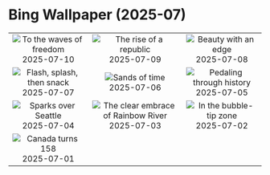 # Bing Wallpaper (2025-07)

|  |  |  |
|:---:|:---:|:---:|
| ![](https://www.bing.com/th?id=OHR.BahamaBlues_EN-US1367794856_400x240.jpg "To the waves of freedom") 2025-07-10 | ![](https://www.bing.com/th?id=OHR.ConstitucionStation_EN-US1235857389_400x240.jpg "The rise of a republic") 2025-07-09 | ![](https://www.bing.com/th?id=OHR.SecedaPeak_EN-US0983713623_400x240.jpg "Beauty with an edge") 2025-07-08 |
| ![](https://www.bing.com/th?id=OHR.ShetlandGannets_EN-US0812287314_400x240.jpg "Flash, splash, then snack") 2025-07-07 | ![](https://www.bing.com/th?id=OHR.MesquiteFlats_EN-US0638943216_400x240.jpg "Sands of time") 2025-07-06 | ![](https://www.bing.com/th?id=OHR.TourCyclists_EN-US0589835009_400x240.jpg "Pedaling through history") 2025-07-05 |
| ![](https://www.bing.com/th?id=OHR.SeattleFireworks_EN-US0523563675_400x240.jpg "Sparks over Seattle") 2025-07-04 | ![](https://www.bing.com/th?id=OHR.RainbowRiver_EN-US0442967532_400x240.jpg "The clear embrace of Rainbow River") 2025-07-03 | ![](https://www.bing.com/th?id=OHR.MaroonClownfish_EN-US0391262783_400x240.jpg "In the bubble-tip zone") 2025-07-02 |
| ![](https://www.bing.com/th?id=OHR.CanadaDayFogo_EN-US0231478181_400x240.jpg "Canada turns 158") 2025-07-01 |  |  |
